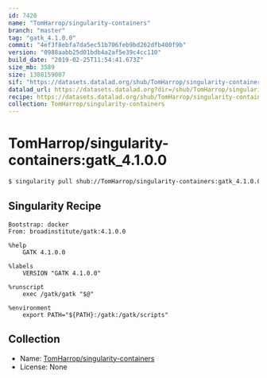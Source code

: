 ```yaml
---
id: 7420
name: "TomHarrop/singularity-containers"
branch: "master"
tag: "gatk_4.1.0.0"
commit: "4ef3f8ebfa7da5ec51b706feb9bd262dfb400f9b"
version: "0988aabb25d01bdb4a2af5e39c4cc110"
build_date: "2019-02-25T11:54:41.673Z"
size_mb: 3589
size: 1388159007
sif: "https://datasets.datalad.org/shub/TomHarrop/singularity-containers/gatk_4.1.0.0/2019-02-25-4ef3f8eb-0988aabb/0988aabb25d01bdb4a2af5e39c4cc110.simg"
datalad_url: https://datasets.datalad.org?dir=/shub/TomHarrop/singularity-containers/gatk_4.1.0.0/2019-02-25-4ef3f8eb-0988aabb/
recipe: https://datasets.datalad.org/shub/TomHarrop/singularity-containers/gatk_4.1.0.0/2019-02-25-4ef3f8eb-0988aabb/Singularity
collection: TomHarrop/singularity-containers
---
```


# TomHarrop/singularity-containers:gatk_4.1.0.0

```bash
$ singularity pull shub://TomHarrop/singularity-containers:gatk_4.1.0.0
```

## Singularity Recipe

```singularity
Bootstrap: docker
From: broadinstitute/gatk:4.1.0.0

%help
    GATK 4.1.0.0

%labels
    VERSION "GATK 4.1.0.0"

%runscript
    exec /gatk/gatk "$@"

%environment
    export PATH="${PATH}:/gatk:/gatk/scripts"
```

## Collection

 - Name: [TomHarrop/singularity-containers](https://github.com/TomHarrop/singularity-containers)
 - License: None

